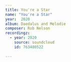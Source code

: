 ```yaml
---
title: You're a Star
name: "You're a Star"
year:  2020
album: Daedalus and Melodie
composer: Rob Nelson
recordingz:
  - year: 2020
    source: soundcloud
    id: 763480522
 
---
```



